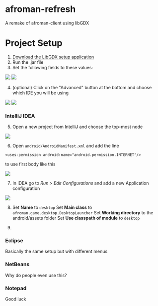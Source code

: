 # afroman-refresh
A remake of afroman-client using libGDX


# Project Setup
1. [Download the LibGDX setup application](https://libgdx.badlogicgames.com/download.html)
2. Run the .jar file
3. Set the following fields to these values:

![](https://i.imgur.com/OGXKUMz.png)
![](https://i.imgur.com/Wzf3KF9.png)

4. (optional) Click on the "Advanced" button at the bottom and choose which IDE you will be using

![](https://i.imgur.com/EI5UcHF.png)
![](https://i.imgur.com/Gx9rtXM.png)

### IntelliJ IDEA
5. Open a new project from IntelliJ and choose the top-most node

![](https://i.imgur.com/vaPUz8V.png)

6. Open `android/AndroidManifest.xml` and add the line
```
<uses-permission android:name="android.permission.INTERNET"/>
```
to use first body like this

![](https://i.imgur.com/OmiySXa.png)

7. In IDEA go to *Run > Edit Configurations* and add a new Application configuration

![](https://i.imgur.com/j6C7Iol.png)

8. Set **Name** to `desktop`
Set **Main class** to `afroman.game.desktop.DesktopLauncher`
Set **Working directory** to the android/assets folder
Set **Use classpath of module** to `desktop`

9.

### Eclipse
Basically the same setup but with different menus

### NetBeans
Why do people even use this?

### Notepad
Good luck 

